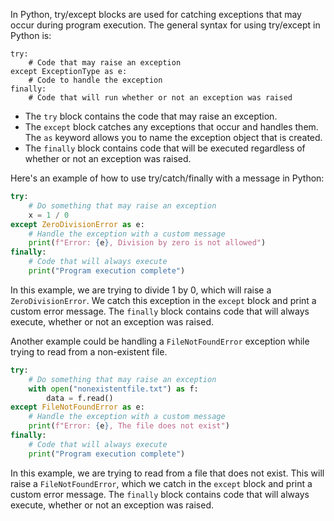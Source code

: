 In Python, try/except blocks are used for catching exceptions that may occur during program execution. The general syntax for using try/except in Python is:

```
try:
    # Code that may raise an exception
except ExceptionType as e:
    # Code to handle the exception
finally:
    # Code that will run whether or not an exception was raised
```

- The `try` block contains the code that may raise an exception.
- The `except` block catches any exceptions that occur and handles them. The `as` keyword allows you to name the exception object that is created.
- The `finally` block contains code that will be executed regardless of whether or not an exception was raised.

Here's an example of how to use try/catch/finally with a message in Python:

```python
try:
    # Do something that may raise an exception
    x = 1 / 0
except ZeroDivisionError as e:
    # Handle the exception with a custom message
    print(f"Error: {e}, Division by zero is not allowed")
finally:
    # Code that will always execute
    print("Program execution complete")
```

In this example, we are trying to divide 1 by 0, which will raise a `ZeroDivisionError`. We catch this exception in the `except` block and print a custom error message. The `finally` block contains code that will always execute, whether or not an exception was raised.

Another example could be handling a `FileNotFoundError` exception while trying to read from a non-existent file. 

```python
try:
    # Do something that may raise an exception
    with open("nonexistentfile.txt") as f:
        data = f.read()
except FileNotFoundError as e:
    # Handle the exception with a custom message
    print(f"Error: {e}, The file does not exist")
finally:
    # Code that will always execute
    print("Program execution complete")
```

In this example, we are trying to read from a file that does not exist. This will raise a `FileNotFoundError`, which we catch in the `except` block and print a custom error message. The `finally` block contains code that will always execute, whether or not an exception was raised.